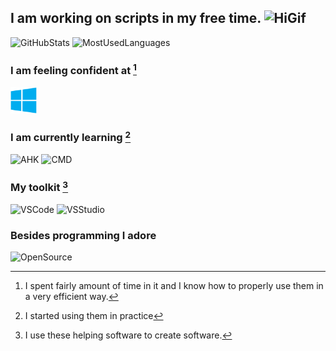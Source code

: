 ## I am working on scripts in my free time. <img alt="HiGif" height="32" src="https://raw.githubusercontent.com/iampavangandhi/iampavangandhi/master/gifs/Hi.gif">

<p float="left">
    <img height="150em" alt="GitHubStats" src="https://github-readme-stats.vercel.app/api?username=Ven0m0&theme=nord&show_icons=true&hide_border=true">
    <img height="150em" alt="MostUsedLanguages" src="https://github-readme-stats.vercel.app/api/top-langs/?username=Ven0m0&layout=compact&theme=nord&hide_border=true">
</p>

### I am feeling confident at [^1]
<a style="text-decoration:none" href="https://www.microsoft.com/en-us/windows/get-windows-10">
<img height="42" src="https://github.com/devicons/devicon/raw/master/icons/windows8/windows8-original.svg" alt="Windows10">
</a>

### I am currently learning [^2]
  <a style="text-decoration:none" href="http://www.Autohotkey.com/">
    <img height="42" src="https://upload.wikimedia.org/wikipedia/commons/c/cf/Autokey-logo.svg" alt="AHK">
</a>
  <a style="text-decoration:none" href="https://docs.microsoft.com/en-us/documentation/">
    <img height="42" src="https://upload.wikimedia.org/wikipedia/en/e/ef/Command_prompt_icon_%28windows%29.png" alt="CMD">
</a>

### My toolkit [^3]
<a style="text-decoration:none" href="https://code.visualstudio.com/">
    <img height="42" src="https://upload.wikimedia.org/wikipedia/commons/9/9a/Visual_Studio_Code_1.35_icon.svg" alt="VSCode">
</a>
<a style="text-decoration:none" href="https://visualstudio.microsoft.com/">
    <img height="42" src="https://upload.wikimedia.org/wikipedia/commons/c/cd/Visual_Studio_2017_Logo.svg" alt="VSStudio">
</a>
    
### Besides programming I adore
<a href="https://opensource.dev/" style="text-decoration:none">
    <img height="42" src="https://img.icons8.com/color/100/000000/open-source--v1.png" alt="OpenSource">
</a>

[^1]: I spent fairly amount of time in it and I know how to properly use them in a very efficient way.
[^2]: I started using them in practice
[^3]: I use these helping software to create software.

